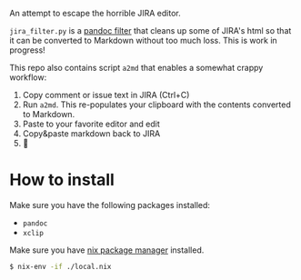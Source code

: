 An attempt to escape the horrible JIRA editor.

`jira_filter.py` is a [pandoc filter](https://pandoc.org/filters.html) that cleans up some of JIRA's html so that it can be converted to Markdown without too much loss. This is work in progress!

This repo also contains script `a2md` that enables a somewhat crappy workflow:

1. Copy comment or issue text in JIRA (Ctrl+C)
2. Run `a2md`. This re-populates your clipboard with the contents converted to Markdown.
3. Paste to your favorite editor and edit
4. Copy&paste markdown back to JIRA
5. 🥲


# How to install

Make sure you have the following packages installed:
- `pandoc`
- `xclip`

Make sure you have [nix package manager](https://nixos.org/) installed.

```sh
$ nix-env -if ./local.nix
```
